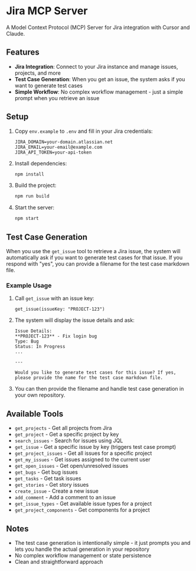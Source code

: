 # Jira MCP Server

A Model Context Protocol (MCP) Server for Jira integration with Cursor and Claude.

## Features

- **Jira Integration**: Connect to your Jira instance and manage issues, projects, and more
- **Test Case Generation**: When you get an issue, the system asks if you want to generate test cases
- **Simple Workflow**: No complex workflow management - just a simple prompt when you retrieve an issue

## Setup

1. Copy `env.example` to `.env` and fill in your Jira credentials:
   ```
   JIRA_DOMAIN=your-domain.atlassian.net
   JIRA_EMAIL=your-email@example.com
   JIRA_API_TOKEN=your-api-token
   ```

2. Install dependencies:
   ```bash
   npm install
   ```

3. Build the project:
   ```bash
   npm run build
   ```

4. Start the server:
   ```bash
   npm start
   ```

## Test Case Generation

When you use the `get_issue` tool to retrieve a Jira issue, the system will automatically ask if you want to generate test cases for that issue. If you respond with "yes", you can provide a filename for the test case markdown file.

### Example Usage

1. Call `get_issue` with an issue key:
   ```
   get_issue(issueKey: "PROJECT-123")
   ```

2. The system will display the issue details and ask:
   ```
   Issue Details:
   **PROJECT-123** - Fix login bug
   Type: Bug
   Status: In Progress
   ...

   ---

   Would you like to generate test cases for this issue? If yes, please provide the name for the test case markdown file.
   ```

3. You can then provide the filename and handle test case generation in your own repository.

## Available Tools

- `get_projects` - Get all projects from Jira
- `get_project` - Get a specific project by key
- `search_issues` - Search for issues using JQL
- `get_issue` - Get a specific issue by key (triggers test case prompt)
- `get_project_issues` - Get all issues for a specific project
- `get_my_issues` - Get issues assigned to the current user
- `get_open_issues` - Get open/unresolved issues
- `get_bugs` - Get bug issues
- `get_tasks` - Get task issues
- `get_stories` - Get story issues
- `create_issue` - Create a new issue
- `add_comment` - Add a comment to an issue
- `get_issue_types` - Get available issue types for a project
- `get_project_components` - Get components for a project

## Notes

- The test case generation is intentionally simple - it just prompts you and lets you handle the actual generation in your repository
- No complex workflow management or state persistence
- Clean and straightforward approach
